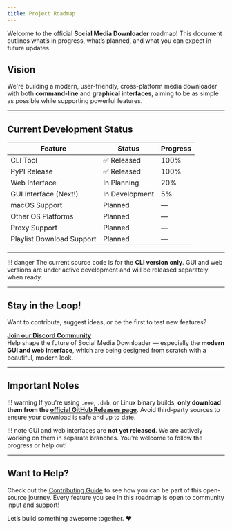 ```yaml
---
title: Project Roadmap
---
```


Welcome to the official **Social Media Downloader** roadmap! This document outlines what’s in progress, what’s planned, and what you can expect in future updates.

## Vision

We're building a modern, user-friendly, cross-platform media downloader with both **command-line** and **graphical interfaces**, aiming to be as simple as possible while supporting powerful features.

---

## Current Development Status

| Feature                         | Status             | Progress   |
|--------------------------------|--------------------|------------|
| CLI Tool                    |✅ Released           | 100%       |
| PyPI Release                |✅ Released           | 100%       |
| Web Interface               | In Planning        | 20%        |
| GUI Interface (Next!)       | In Development     | 5%         |
| macOS Support               | Planned            | —          |
| Other OS Platforms          | Planned            | —          |
| Proxy Support               | Planned            | —          |
| Playlist Download Support   | Planned            | —          |

---

!!! danger
    The current source code is for the **CLI version only**. GUI and web versions are under active development and will be released separately when ready.

---

## Stay in the Loop!

Want to contribute, suggest ideas, or be the first to test new features?

**[Join our Discord Community](https://discord.gg/skHyssu)**  
Help shape the future of Social Media Downloader — especially the **modern GUI and web interface**, which are being designed from scratch with a beautiful, modern look.

---

## Important Notes

!!! warning
    If you're using `.exe`, `.deb`, or Linux binary builds, **only download them from the [official GitHub Releases page](https://github.com/nayandas69/Social-Media-Downloader/releases)**. Avoid third-party sources to ensure your download is safe and up to date.

!!! note
    GUI and web interfaces are **not yet released**. We are actively working on them in separate branches. You’re welcome to follow the progress or help out!

---

## Want to Help?

Check out the [Contributing Guide](./contribute.md) to see how you can be part of this open-source journey. Every feature you see in this roadmap is open to community input and support!

Let’s build something awesome together. ❤️
